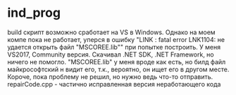 # ind_prog
build скрипт возможно сработает на VS в Windows. Однако на моем компе пока не работает, уперся в ошибку "LINK : fatal error LNK1104: не удается открыть файл "MSCOREE.lib"" при попытке построить. У меня VS2017, Community версия. Скачивал .NET SDK, .NET Framework, но ничего не помогло. "MSCOREE.lib" у меня вроде как есть, но билд файл майкрософтский н видит его, т.к., вероятно, он ищет его в другом месте. Короче, пока проблему не решил, но нужно ведь что-то отправить. 
repairCode.cpp - частично исправленная версия неработающего кода
